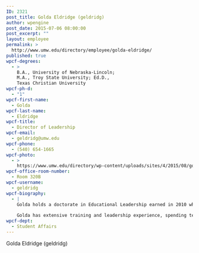 ```yaml
---
ID: 2321
post_title: Golda Eldridge (geldridg)
author: wpengine
post_date: 2015-07-06 08:00:00
post_excerpt: ""
layout: employee
permalink: >
  http://www.umw.edu/directory/employee/golda-eldridge/
published: true
wpcf-degrees:
  - >
    B.A., University of Nebraska-Lincoln;
    M.A., Troy State University; Ed.D.,
    Texas Christian University
wpcf-ph-d:
  - "1"
wpcf-first-name:
  - Golda
wpcf-last-name:
  - Eldridge
wpcf-title:
  - Director of Leadership
wpcf-email:
  - geldridg@umw.edu
wpcf-phone:
  - (540) 654-1665
wpcf-photo:
  - >
    https://www.umw.edu/directory/wp-content/uploads/sites/4/2015/08/golda-eldridge-300x200.jpeg
wpcf-office-room-number:
  - Room 320B
wpcf-username:
  - geldridg
wpcf-biography:
  - |
    Golda holds a doctorate in Educational Leadership earned in 2010 while on active duty with the Air Force while he was commander of the Air Force ROTC Detachment at Texas Christian University. He earned his Master’s in Educational Leadership from Troy University (1997) and graduated as a double major in History and English from the University of Nebraska (1986). Golda entered the Air Force after graduating from the University of Nebraska and completed pilot training. He served as an instructor and evaluator pilot in a variety of aircraft during Desert Storm and other operations worldwide. He held numerous staff assignments and spent his last five years as a commander, first in Greece with a flying unit and then as the Air Force ROTC Detachment Commander and Professor of Aerospace Studies at Texas Christian University. Following military retirement Golda taught as adjunct faculty for Concordia and Embry-Riddle Aeronautical Universities in their graduate education and business leadership programs respectively. He also holds teaching certificates in Texas and Virginia in secondary level Social Studies and English.
    
    Golda has extensive training and leadership experience, spending ten of his 23 years in the Air Force in training positions and the remainder leading as an aircraft and unit commander. His community involvement includes serving in education and leadership roles in his church and Civil Air Patrol. Golda has had a lifelong interest in leadership and enjoys learning and teaching about the leadership process with a focus on how leaders develop and impact their organizations. His research interests include the development of leadership education in a collegiate setting.
wpcf-dept:
  - Student Affairs
---
```

Golda Eldridge (geldridg)